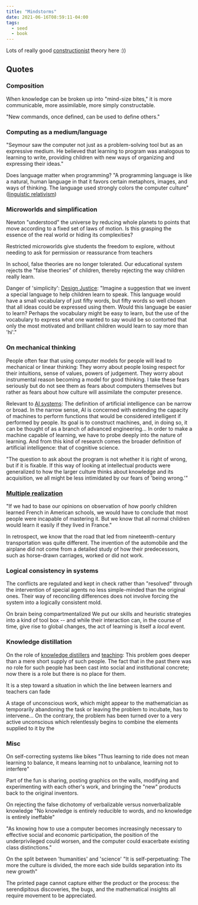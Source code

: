 ```yaml
---
title: "Mindstorms"
date: 2021-06-16T08:59:11-04:00
tags:
  - seed
  - book
---
```


Lots of really good [constructionist](thoughts/constructionist.md) theory here :))

## Quotes

### Composition

When knowledge can be broken up into "mind-size bites," it is more communicable, more assimilable, more simply constructable.

"New commands, once defined, can be used to define others."

### Computing as a medium/language

"Seymour saw the computer not just as a problem-solving tool but as an expressive medium. He believed that learning to program was analogous to learning to write, providing children with new ways of organizing and expressing their ideas."

Does language matter when programming? "A programming language is like a natural, human language in that it favors certain metaphors, images, and ways of thinking. The language used strongly colors the computer culture" ([linguistic relativism](thoughts/linguistic%20relativism.md))

### Microworlds and simplification

Newton "understood" the universe by reducing whole planets to points that move according to a fixed set of laws of motion. Is this grasping the essence of the real world or hiding its complexities?

Restricted microworlds give students the freedom to explore, without needing to ask for permission or reassurance from teachers

In school, false theories are no longer tolerated. Our educational system rejects the "false theories" of children, thereby rejecting the way children really learn.

Danger of 'simplicity': [Design Justice](thoughts/Design%20Justice.md): "Imagine a suggestion that we invent a special language to help children learn to speak. This language would have a small vocabulary of just fifty words, but fifty words so well chosen that all ideas could be expressed using them. Would this language be easier to learn? Perhaps the vocabulary might be easy to learn, but the use of the vocabulary to express what one wanted to say would be so contorted that only the most motivated and brilliant children would learn to say more than 'hi'."

### On mechanical thinking

People often fear that using computer models for people will lead to mechanical or linear thinking: They worry about people losing respect for their intuitions, sense of values, powers of judgement. They worry about instrumental reason becoming a model for good thinking. I take these fears seriously but do not see them as fears about computers themselves but rather as fears about how culture will assimilate the computer presence.

Relevant to [AI systems](posts/agi.md): The definition of artificial intelligence can be narrow or broad. In the narrow sense, AI is concerned with extending the capacity of machines to perform functions that would be considered intelligent if performed by people. Its goal is to construct machines, and, in doing so, it can be thought of as a branch of advanced engineering... In order to make a machine capable of learning, we have to probe deeply into the nature of learning. And from this kind of research comes the broader definition of artificial intelligence: that of cognitive science.

"The question to ask about the program is not whether it is right of wrong, but if it is fixable. If this way of looking at intellectual products were generalized to how the larger culture thinks about knowledge and its acquisition, we all might be less intimidated by our fears of 'being wrong.'"

### [Multiple realization](thoughts/multiple%20realization.md)

"If we had to base our opinions on observation of how poorly children learned French in American schools, we would have to conclude that most people were incapable of mastering it. But we know that all normal children would learn it easily if they lived in France."

In retrospect, we know that the road that led from nineteenth-century transportation was quite different. The invention of the automobile and the airplane did not come from a detailed study of how their predecessors, such as horse-drawn carriages, worked or did not work.

### Logical consistency in systems

The conflicts are regulated and kept in check rather than "resolved" through the intervention of special agents no less simple-minded than the original ones. Their way of reconciling differences does not involve forcing the system into a logically consistent mold.

On brain being compartmentalized
We put our skills and heuristic strategies into a kind of tool box -- and while their interaction can, in the course of time, give rise to global changes, the act of learning is itself a _local_ event.

### Knowledge distillation

On the role of [knowledge distillers](thoughts/knowledge%20distillation.md) and [teaching](thoughts/teaching.md):
This problem goes deeper than a mere short supply of such people. The fact that in the past there was no role for such people has been cast into social and institutional concrete; now there is a role but there is no place for them.

It is a step toward a situation in which the line between learners and teachers can fade

A stage of unconscious work, which might appear to the mathematician as temporarily abandoning the task or leaving the problem to incubate, has to intervene... On the contrary, the problem has been turned over to a very active unconscious which relentlessly begins to combine the elements supplied to it by the

### Misc

On self-correcting systems like bikes
"Thus learning to ride does not mean learning to balance, it means learning not to unbalance, learning not to interfere"

Part of the fun is sharing, posting graphics on the walls, modifying and experimenting with each other's work, and bringing the "new" products back to the original inventors.

On rejecting the false dichotomy of verbalizable versus nonverbalizable knowledge
"No knowledge is entirely reducible to words, and no knowledge is entirely ineffable"

"As knowing how to use a computer becomes increasingly necessary to effective social and economic participation, the position of the underprivileged could worsen, and the computer could exacerbate existing class distinctions."

On the split between 'humanities' and 'science'
"It is self-perpetuating: The more the culture is divided, the more each side builds separation into its new growth"

The printed page cannot capture either the product or the process: the serendipitous discoveries, the bugs, and the mathematical insights all require movement to be appreciated.

